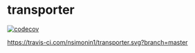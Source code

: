 # transporter


[![codecov](https://codecov.io/gh/nsimonin1/transporter/branch/master/graph/badge.svg)](https://codecov.io/gh/nsimonin1/transporter)

https://travis-ci.com/nsimonin1/transporter.svg?branch=master

